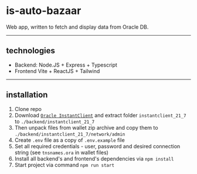 # is-auto-bazaar

Web app, written to fetch and display data from Oracle DB.

---

## technologies

- Backend: Node.JS + Express + Typescript
- Frontend Vite + ReactJS + Tailwind

---

## installation

1. Clone repo
2. Download [`Oracle InstantClient`](https://download.oracle.com/otn_software/nt/instantclient/217000/instantclient-basic-windows.x64-21.7.0.0.0dbru.zip) and extract folder `instantclient_21_7` to `./backend/instantclient_21_7`
3. Then unpack files from wallet zip archive and copy them to `./backend/instantclient_21_7/network/admin`
4. Create `.env` file as a copy of `.env.example` file
5. Set all required credentials - user, password and desired connection string (see `tnsnames.ora` in wallet files)
6. Install all backend's and frontend's dependencies via `npm install`
7. Start project via command `npm run start`
